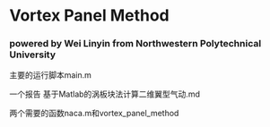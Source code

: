 # Vortex Panel Method

### powered by Wei Linyin from Northwestern Polytechnical University 

主要的运行脚本main.m

一个报告 基于Matlab的涡板块法计算二维翼型气动.md

两个需要的函数naca.m和vortex_panel_method
